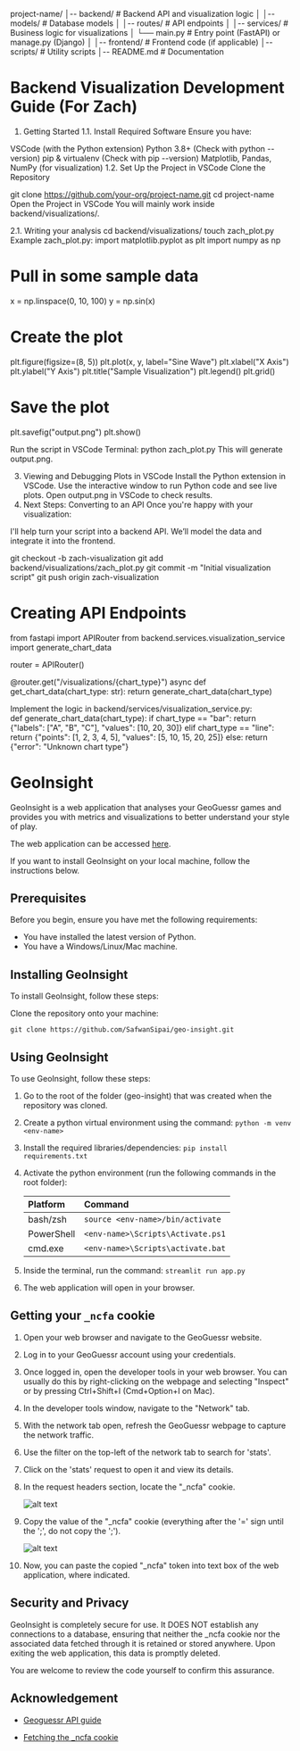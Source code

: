
project-name/
│-- backend/               # Backend API and visualization logic
│   │-- models/            # Database models
│   │-- routes/            # API endpoints
│   │-- services/          # Business logic for visualizations
│   └── main.py            # Entry point (FastAPI) or manage.py (Django)
│
│-- frontend/              # Frontend code (if applicable)
│-- scripts/               # Utility scripts
│-- README.md              # Documentation

# Backend Visualization Development Guide (For Zach)
1. Getting Started
1.1. Install Required Software
Ensure you have:

VSCode (with the Python extension)
Python 3.8+ (Check with python --version)
pip & virtualenv (Check with pip --version)
Matplotlib, Pandas, NumPy (for visualization)
1.2. Set Up the Project in VSCode
Clone the Repository


git clone https://github.com/your-org/project-name.git
cd project-name
Open the Project in VSCode
You will mainly work inside backend/visualizations/.

2.1. Writing your analysis
cd backend/visualizations/
touch zach_plot.py
Example zach_plot.py:
import matplotlib.pyplot as plt
import numpy as np

# Pull in some sample data
x = np.linspace(0, 10, 100)
y = np.sin(x)

# Create the plot
plt.figure(figsize=(8, 5))
plt.plot(x, y, label="Sine Wave")
plt.xlabel("X Axis")
plt.ylabel("Y Axis")
plt.title("Sample Visualization")
plt.legend()
plt.grid()

# Save the plot
plt.savefig("output.png")
plt.show()


Run the script in VSCode Terminal:
python zach_plot.py
This will generate output.png.

3. Viewing and Debugging Plots in VSCode
Install the Python extension in VSCode.
Use the interactive window to run Python code and see live plots.
Open output.png in VSCode to check results.
4. Next Steps: Converting to an API
Once you're happy with your visualization:

I'll help turn your script into a backend API.
We’ll model the data and integrate it into the frontend.

git checkout -b zach-visualization
git add backend/visualizations/zach_plot.py
git commit -m "Initial visualization script"
git push origin zach-visualization



# Creating API Endpoints
from fastapi import APIRouter
from backend.services.visualization_service import generate_chart_data

router = APIRouter()

@router.get("/visualizations/{chart_type}")
async def get_chart_data(chart_type: str):
    return generate_chart_data(chart_type)


Implement the logic in backend/services/visualization_service.py:\
def generate_chart_data(chart_type):
    if chart_type == "bar":
        return {"labels": ["A", "B", "C"], "values": [10, 20, 30]}
    elif chart_type == "line":
        return {"points": [1, 2, 3, 4, 5], "values": [5, 10, 15, 20, 25]}
    else:
        return {"error": "Unknown chart type"}


# GeoInsight

GeoInsight is a web application that analyses your GeoGuessr games and provides you with metrics and 
visualizations to better understand your style of play. 

The web application can be accessed [here](https://geo-insight.streamlit.app/).

If you want to install GeoInsight on your local machine, follow the instructions below.

## Prerequisites

Before you begin, ensure you have met the following requirements:
* You have installed the latest version of Python. 
* You have a Windows/Linux/Mac machine.

## Installing GeoInsight

To install GeoInsight, follow these steps:

Clone the repository onto your machine:

```
git clone https://github.com/SafwanSipai/geo-insight.git 
```

## Using GeoInsight

To use GeoInsight, follow these steps:

1. Go to the root of the folder (geo-insight) that was created when the repository was cloned.

2. Create a python virtual environment using the command: `python -m venv <env-name>`

3. Install the required libraries/dependencies: `pip install requirements.txt`

4. Activate the python environment (run the following commands in the root folder):

    | Platform | Command                |
    | :--------| :------------------------- |
    | bash/zsh | `source <env-name>/bin/activate` |
    | PowerShell | `<env-name>\Scripts\Activate.ps1` |
    | cmd.exe | `<env-name>\Scripts\activate.bat` |

5. Inside the terminal, run the command: `streamlit run app.py`

6. The web application will open in your browser.

## Getting your `_ncfa` cookie

1. Open your web browser and navigate to the GeoGuessr website.

2. Log in to your GeoGuessr account using your credentials.

3. Once logged in, open the developer tools in your web browser. You can usually do this by right-clicking on the webpage and selecting "Inspect" or by pressing Ctrl+Shift+I (Cmd+Option+I on Mac).

4. In the developer tools window, navigate to the "Network" tab.

5. With the network tab open, refresh the GeoGuessr webpage to capture the network traffic.

6. Use the filter on the top-left of the network tab to search for 'stats'.

7. Click on the 'stats' request to open it and view its details.

8. In the request headers section, locate the "_ncfa" cookie.

    ![alt text](images/ncfa1.PNG)

9. Copy the value of the "_ncfa" cookie (everything after the '=' sign until the ';', do not copy the ';').

    ![alt text](images/ncfa2.PNG)

10. Now, you can paste the copied "_ncfa" token into text box of the web application, where indicated.

## Security and Privacy

GeoInsight is completely secure for use. It DOES NOT establish any connections to a database, ensuring that neither the _ncfa cookie nor the associated data fetched through it is retained or stored anywhere. Upon exiting the web application, this data is promptly deleted. 

You are welcome to review the code yourself to confirm this assurance.

## Acknowledgement 

* [Geoguessr API guide](https://efisha.com/2022/04/18/geoguessr-api-endpoints/)

* [Fetching the _ncfa cookie](https://github.com/EvickaStudio/GeoGuessr-API?tab=readme-ov-file#authentication)
